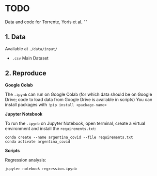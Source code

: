 
# TODO

Data and code for Torrente, Yoris et al. "" 


## 1. Data

Available at `./data/input/`

* `.csv` Main Dataset



## 2. Reproduce

**Google Colab**

The `.ipynb` can run on Google Colab (for which data should be on Google Drive; code to load data from Google Drive is available in scripts)
You can install packages with `!pip install <package-name>`


**Jupyter Notebook**

To run the `.ipynb` on Jupyter Notebook, open terminal, create a virtual environment and install the `requirements.txt`:

```
conda create --name argentina_covid --file requirements.txt
conda activate argentina_covid
```


**Scripts**



Regression analysis:
```
jupyter notebook regression.ipynb
```












